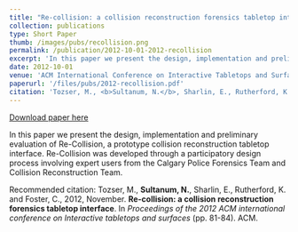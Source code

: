 ```yaml
---
title: "Re-collision: a collision reconstruction forensics tabletop interface"
collection: publications
type: Short Paper
thumb: /images/pubs/recollision.png
permalink: /publication/2012-10-01-2012-recollision
excerpt: 'In this paper we present the design, implementation and preliminary evaluation of Re-Collision, a prototype collision reconstruction tabletop interface. Re-Collision was developed through a participatory design process involving expert users from the Calgary Police Forensics Team and Collision Reconstruction Team. '
date: 2012-10-01
venue: 'ACM International Conference on Interactive Tabletops and Surfaces (ITS’12)'
paperurl: '/files/pubs/2012-recollision.pdf'
citation: 'Tozser, M., <b>Sultanum, N.</b>, Sharlin, E., Rutherford, K. and Foster, C., 2012, November. <b>Re-collision: a collision reconstruction forensics tabletop interface</b>. In <i>Proceedings of the 2012 ACM international conference on Interactive tabletops and surfaces</i> (pp. 81-84). ACM.'
---
```


<a href='/files/pubs/2012-recollision.pdf'>Download paper here</a>

In this paper we present the design, implementation and preliminary evaluation of Re-Collision, a prototype collision reconstruction tabletop interface. Re-Collision was developed through a participatory design process involving expert users from the Calgary Police Forensics Team and Collision Reconstruction Team. 

Recommended citation: Tozser, M., <b>Sultanum, N.</b>, Sharlin, E., Rutherford, K. and Foster, C., 2012, November. <b>Re-collision: a collision reconstruction forensics tabletop interface</b>. In <i>Proceedings of the 2012 ACM international conference on Interactive tabletops and surfaces</i> (pp. 81-84). ACM.